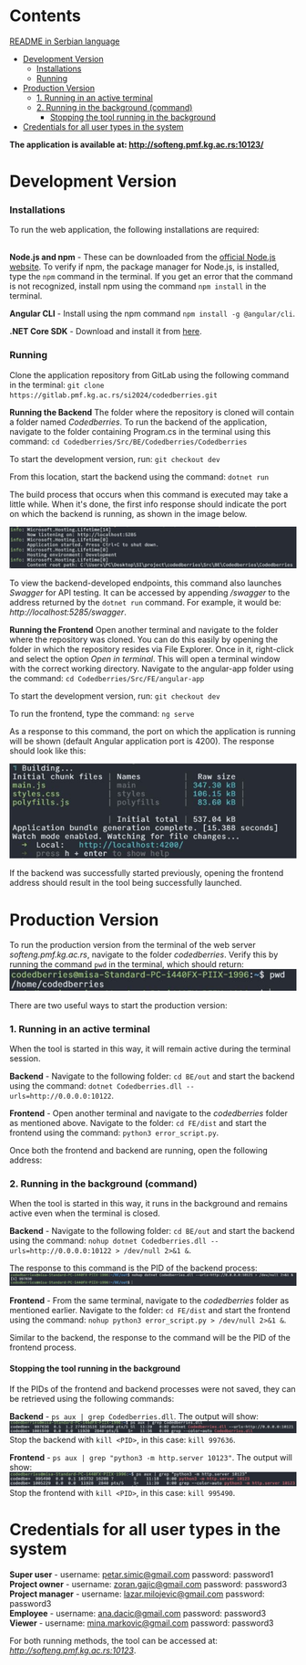 <h1>Contents</h1>

[README in Serbian language](README.srb.md)

- [Development Version](#development-version)
    - [Installations](#installations)
    - [Running](#running)
- [Production Version](#production-version)
    - [1. Running in an active terminal](#1-running-in-an-active-terminal)
    - [2. Running in the background (command)](#2-running-in-the-background-command)
      - [Stopping the tool running in the background](#stopping-the-tool-running-in-the-background)
- [Credentials for all user types in the system](#credentials)

**The application is available at: http://softeng.pmf.kg.ac.rs:10123/**

# Development Version

### Installations
To run the web application, the following installations are required:<br><br>

**Node.js and npm** - These can be downloaded from the [official Node.js website](https://nodejs.org/en). To verify if npm, the package manager for Node.js, is installed, type the `npm` command in the terminal. If you get an error that the command is not recognized, install npm using the command `npm install` in the terminal.

**Angular CLI** - Install using the npm command `npm install -g @angular/cli`.

**.NET Core SDK** - Download and install it from [here](https://dotnet.microsoft.com/en-us/download).

### Running

Clone the application repository from GitLab using the following command in the terminal: 
`git clone https://gitlab.pmf.kg.ac.rs/si2024/codedberries.git`

**Running the Backend**
The folder where the repository is cloned will contain a folder named *Codedberries*. To run the backend of the application, navigate to the folder containing Program.cs in the terminal using this command: 
`cd Codedberries/Src/BE/Codedberries/Codedberries`

To start the development version, run:
`git checkout dev`

From this location, start the backend using the command:
`dotnet run`

The build process that occurs when this command is executed may take a little while. When it's done, the first info response should indicate the port on which the backend is running, as shown in the image below.

![terminal output after the *dotnet run* command](images/dotnetRun.JPG)

To view the backend-developed endpoints, this command also launches *Swagger* for API testing. It can be accessed by appending */swagger* to the address returned by the `dotnet run` command. For example, it would be: *http://localhost:5285/swagger*.

**Running the Frontend**
Open another terminal and navigate to the folder where the repository was cloned.
You can do this easily by opening the folder in which the repository resides via File Explorer. Once in it, right-click and select the option *Open in terminal*. This will open a terminal window with the correct working directory.
Navigate to the angular-app folder using the command:
`cd Codedberries/Src/FE/angular-app`

To start the development version, run:
`git checkout dev`

To run the frontend, type the command:
`ng serve`

As a response to this command, the port on which the application is running will be shown (default Angular application port is 4200). The response should look like this:
    
![terminal output after the *ng serve* command](images/ngServe.JPG)

If the backend was successfully started previously, opening the frontend address should result in the tool being successfully launched.

<!---------------------------------------------------------------------------------------------------------------------->

# Production Version

To run the production version from the terminal of the web server *softeng.pmf.kg.ac.rs*, navigate to the folder *codedberries*. Verify this by running the command `pwd` in the terminal, which should return:
![pwd](images/pwd.JPG)

There are two useful ways to start the production version:

### 1. Running in an active terminal

When the tool is started in this way, it will remain active during the terminal session.

**Backend** - Navigate to the following folder: `cd BE/out` and start the backend using the command: `dotnet Codedberries.dll --urls=http://0.0.0.0:10122`.

**Frontend** - Open another terminal and navigate to the *codedberries* folder as mentioned above. Navigate to the folder: `cd FE/dist` and start the frontend using the command: `python3 error_script.py`.

Once both the frontend and backend are running, open the following address: 

### 2. Running in the background (command)
When the tool is started in this way, it runs in the background and remains active even when the terminal is closed.

**Backend** - Navigate to the following folder: `cd BE/out` and start the backend using the command:
`nohup dotnet Codedberries.dll --urls=http://0.0.0.0:10122 > /dev/null 2>&1 &`.

The response to this command is the PID of the backend process:
![PID of the running backend](images/detachedBE.JPG)

**Frontend** - From the same terminal, navigate to the *codedberries* folder as mentioned earlier. Navigate to the folder: `cd FE/dist` and start the frontend using the command:
`nohup python3 error_script.py > /dev/null 2>&1 &`.

Similar to the backend, the response to the command will be the PID of the frontend process.

#### Stopping the tool running in the background
If the PIDs of the frontend and backend processes were not saved, they can be retrieved using the following commands:

**Backend** - `ps aux | grep Codedberries.dll`. The output will show:
![PID of the running backend](images/killBE.JPG)
Stop the backend with `kill <PID>`, in this case: `kill 997636`.

**Frontend** - `ps aux | grep "python3 -m http.server 10123"`. The output will show:
![PID of the running frontend](images/killFe.JPG)
Stop the frontend with `kill <PID>`, in this case: `kill 995490`.

# Credentials for all user types in the system

**Super user** - username: petar.simic@gmail.com  password: password1  
**Project owner** - username: zoran.gajic@gmail.com  password: password3  
**Project manager** - username: lazar.milojevic@gmail.com  password: password3  
**Employee** - username: ana.dacic@gmail.com  password: password3  
**Viewer** - username: mina.markovic@gmail.com  password: password3

For both running methods, the tool can be accessed at: *http://softeng.pmf.kg.ac.rs:10123*.
